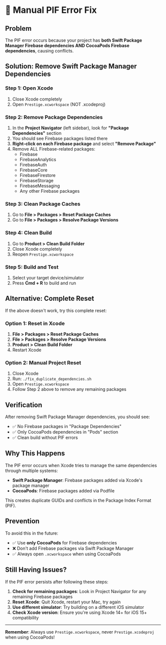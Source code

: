 # 🔧 Manual PIF Error Fix

## Problem
The PIF error occurs because your project has **both Swift Package Manager Firebase dependencies AND CocoaPods Firebase dependencies**, causing conflicts.

## Solution: Remove Swift Package Manager Dependencies

### Step 1: Open Xcode
1. Close Xcode completely
2. Open `Prestige.xcworkspace` (NOT .xcodeproj)

### Step 2: Remove Package Dependencies
1. In the **Project Navigator** (left sidebar), look for **"Package Dependencies"** section
2. You should see Firebase packages listed there
3. **Right-click on each Firebase package** and select **"Remove Package"**
4. Remove ALL Firebase-related packages:
   - Firebase
   - FirebaseAnalytics
   - FirebaseAuth
   - FirebaseCore
   - FirebaseFirestore
   - FirebaseStorage
   - FirebaseMessaging
   - Any other Firebase packages

### Step 3: Clean Package Caches
1. Go to **File > Packages > Reset Package Caches**
2. Go to **File > Packages > Resolve Package Versions**

### Step 4: Clean Build
1. Go to **Product > Clean Build Folder**
2. Close Xcode completely
3. Reopen `Prestige.xcworkspace`

### Step 5: Build and Test
1. Select your target device/simulator
2. Press **Cmd + R** to build and run

## Alternative: Complete Reset

If the above doesn't work, try this complete reset:

### Option 1: Reset in Xcode
1. **File > Packages > Reset Package Caches**
2. **File > Packages > Resolve Package Versions**
3. **Product > Clean Build Folder**
4. Restart Xcode

### Option 2: Manual Project Reset
1. Close Xcode
2. Run: `./fix_duplicate_dependencies.sh`
3. Open `Prestige.xcworkspace`
4. Follow Step 2 above to remove any remaining packages

## Verification

After removing Swift Package Manager dependencies, you should see:
- ✅ No Firebase packages in "Package Dependencies"
- ✅ Only CocoaPods dependencies in "Pods" section
- ✅ Clean build without PIF errors

## Why This Happens

The PIF error occurs when Xcode tries to manage the same dependencies through multiple systems:
- **Swift Package Manager**: Firebase packages added via Xcode's package manager
- **CocoaPods**: Firebase packages added via Podfile

This creates duplicate GUIDs and conflicts in the Package Index Format (PIF).

## Prevention

To avoid this in the future:
- ✅ Use **only CocoaPods** for Firebase dependencies
- ❌ Don't add Firebase packages via Swift Package Manager
- ✅ Always open `.xcworkspace` when using CocoaPods

## Still Having Issues?

If the PIF error persists after following these steps:

1. **Check for remaining packages**: Look in Project Navigator for any remaining Firebase packages
2. **Reset Xcode**: Quit Xcode, restart your Mac, try again
3. **Use different simulator**: Try building on a different iOS simulator
4. **Check Xcode version**: Ensure you're using Xcode 14+ for iOS 15+ compatibility

---

**Remember**: Always use `Prestige.xcworkspace`, never `Prestige.xcodeproj` when using CocoaPods! 
